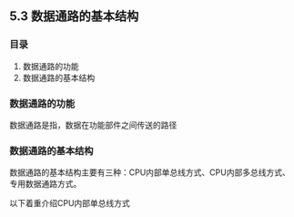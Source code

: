 ## 5.3 数据通路的基本结构

### 目录

1. 数据通路的功能
2. 数据通路的基本结构



### 数据通路的功能

数据通路是指，数据在功能部件之间传送的路径



### 数据通路的基本结构

数据通路的基本结构主要有三种：CPU内部单总线方式、CPU内部多总线方式、专用数据通路方式。

以下着重介绍CPU内部单总线方式

